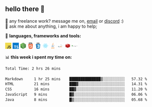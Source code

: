 ## hello there 👋

💼 any freelance work? message me on, [email](mailto:pierok420@gmail.com) or [discord](https://discord.com/users/577571414186393661/) :)\
💬 ask me about anything, i am happy to help;

🌸 **languages, frameworks and tools:**  

<code><img height="20" src="https://raw.githubusercontent.com/github/explore/main/topics/javascript/javascript.png"></code>
<code><img height="20" src="https://raw.githubusercontent.com/github/explore/main/topics/typescript/typescript.png"></code>
<code><img height="20" src="https://raw.githubusercontent.com/github/explore/main/topics/nodejs/nodejs.png"></code>
<code><img height="20" src="https://raw.githubusercontent.com/github/explore/main/topics/html/html.png"></code>
<code><img height="20" src="https://raw.githubusercontent.com/github/explore/main/topics/css/css.png"></code>
<code><img height="20" src="https://raw.githubusercontent.com/github/explore/main/topics/react/react.png"></code>
<code><img height="20" src="https://raw.githubusercontent.com/github/explore/main/topics/java/java.png"></code>
<code><img height="20" src="https://raw.githubusercontent.com/github/explore/main/topics/mysql/mysql.png"></code>
<code><img height="20" src="https://raw.githubusercontent.com/github/explore/main/topics/redis/redis.png"></code>
<code><img height="20" src="https://raw.githubusercontent.com/github/explore/main/topics/mongodb/mongodb.png"></code>

📊 **this week i spent my time on:**
<!--START_SECTION:waka-->

```txt
Total Time: 2 hrs 26 mins

Markdown     1 hr 25 mins    ██████████████▒░░░░░░░░░░   57.32 %
HTML         21 mins         ███▓░░░░░░░░░░░░░░░░░░░░░   14.31 %
CSS          16 mins         ██▓░░░░░░░░░░░░░░░░░░░░░░   11.20 %
JavaScript   9 mins          █▓░░░░░░░░░░░░░░░░░░░░░░░   06.06 %
Java         8 mins          █▒░░░░░░░░░░░░░░░░░░░░░░░   05.68 %
```

<!--END_SECTION:waka-->

